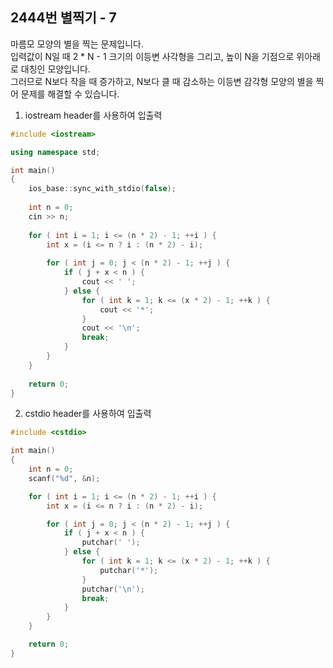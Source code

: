 2444번 별찍기 - 7
---------------

마름모 모양의 별을 찍는 문제입니다.  
입력값이 N일 때 2 * N - 1 크기의 이등변 사각형을 그리고, 높이 N을 기점으로 위아래로 대칭인 모양입니다.  
그러므로 N보다 작을 때 증가하고, N보다 클 때 감소하는 이등변 감각형 모양의 별을 찍어 문제를 해결할 수 있습니다.  

1. iostream header를 사용하여 입출력

~~~ cpp
#include <iostream>

using namespace std;

int main()
{
    ios_base::sync_with_stdio(false);
    
    int n = 0;
    cin >> n;
    
    for ( int i = 1; i <= (n * 2) - 1; ++i ) {
        int x = (i <= n ? i : (n * 2) - i);
        
        for ( int j = 0; j < (n * 2) - 1; ++j ) {
            if ( j + x < n ) {
                cout << ' ';
            } else {
                for ( int k = 1; k <= (x * 2) - 1; ++k ) {
                    cout << '*';
                }
                cout << '\n';
                break;
            }   
        }
    }
    
    return 0;
}
~~~

2. cstdio header를 사용하여 입출력

~~~ cpp
#include <cstdio>

int main()
{
    int n = 0;
    scanf("%d", &n);

    for ( int i = 1; i <= (n * 2) - 1; ++i ) {
        int x = (i <= n ? i : (n * 2) - i);

        for ( int j = 0; j < (n * 2) - 1; ++j ) {
            if ( j + x < n ) {
                putchar(' ');
            } else {
                for ( int k = 1; k <= (x * 2) - 1; ++k ) {
                    putchar('*');
                }
                putchar('\n');
                break;
            }
        }
    }

    return 0;
}
~~~